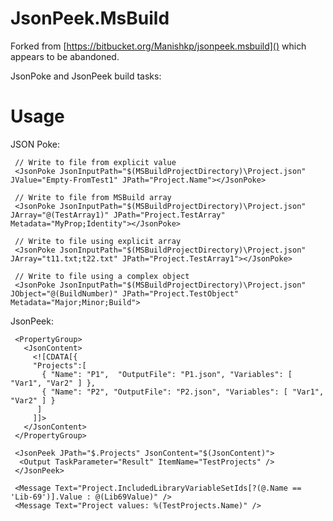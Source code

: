 # JsonPeek.MsBuild

Forked from [https://bitbucket.org/Manishkp/jsonpeek.msbuild]() which appears to be abandoned.

JsonPoke and JsonPeek build tasks:
# Usage

JSON Poke:

     // Write to file from explicit value
     <JsonPoke JsonInputPath="$(MSBuildProjectDirectory)\Project.json" JValue="Empty-FromTest1" JPath="Project.Name"></JsonPoke>
     
     // Write to file from MSBuild array
     <JsonPoke JsonInputPath="$(MSBuildProjectDirectory)\Project.json" JArray="@(TestArray1)" JPath="Project.TestArray" Metadata="MyProp;Identity"></JsonPoke>
     
     // Write to file using explicit array
     <JsonPoke JsonInputPath="$(MSBuildProjectDirectory)\Project.json" JArray="t11.txt;t22.txt" JPath="Project.TestArray1"></JsonPoke>
     
     // Write to file using a complex object
     <JsonPoke JsonInputPath="$(MSBuildProjectDirectory)\Project.json" JObject="@(BuildNumber)" JPath="Project.TestObject" Metadata="Major;Minor;Build">
     
JsonPeek:

     <PropertyGroup>
       <JsonContent>
         <![CDATA[{
         "Projects":[
           { "Name": "P1",  "OutputFile": "P1.json", "Variables": [ "Var1", "Var2" ] },
           { "Name": "P2", "OutputFile": "P2.json", "Variables": [ "Var1", "Var2" ] }
          ]
         ]]>
       </JsonContent>
     </PropertyGroup>
     
     <JsonPeek JPath="$.Projects" JsonContent="$(JsonContent)">
      <Output TaskParameter="Result" ItemName="TestProjects" />
     </JsonPeek>
     
     <Message Text="Project.IncludedLibraryVariableSetIds[?(@.Name == 'Lib-69')].Value : @(Lib69Value)" />
     <Message Text="Project values: %(TestProjects.Name)" />
